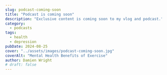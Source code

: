 ```yaml
---
slug: podcast-coming-soon
title: "Podcast is coming soon"
description: "Exclusive content is coming soon to my vlog and podcast."
category:
  - podcasts
tags:
  - health
  - depression
pubDate: 2024-08-25
cover: "../assets/images/podcast-coming-soon.jpg"
coverAlt: "Mental Health Benefits of Exercise"
author: Damien Wright
# draft: false
---
```


